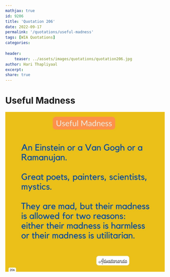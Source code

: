 ```yaml
---
mathjax: true
id: 9206
title: 'Quotation 206'
date: 2022-09-17
permalink: '/quotations/useful-madness'
tags: [WIA Quotations] 
categories: 

header:
    teaser: ../assets/images/quotations/quotation206.jpg
author: Hari Thapliyaal 
excerpt:
share: true 
---
```


# Useful Madness

![Useful Madness](../assets/images/quotations/quotation206.jpg)
